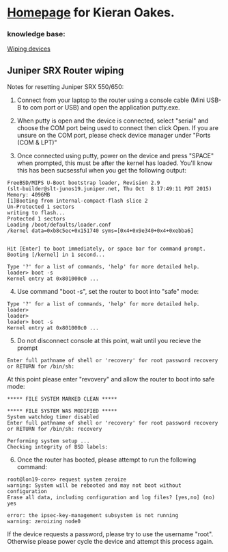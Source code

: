 # [Homepage](https://kioakes.github.io/) for Kieran Oakes.
### knowledge base:
[Wiping devices](https://kioakes.github.io/wiping-devices.html)

## Juniper SRX Router wiping

Notes for resetting Juniper SRX 550/650:

1)	Connect from your laptop to the router using a console cable (Mini USB-B to com port or USB) and open the application putty.exe.

2)	When putty is open and the device is connected, select "serial" and choose the COM port being used to connect then click Open. If you are unsure on the COM port, please check device manager under "Ports (COM & LPT)"

3)	Once connected using putty, power on the device and press "SPACE" when prompted, this must be after the kernel has loaded. You'll know this has been sucsessful when you get the following output:
```
FreeBSD/MIPS U-Boot bootstrap loader, Revision 2.9
(slt-builder@slt-junos19.juniper.net, Thu Oct  8 17:49:11 PDT 2015)
Memory: 4096MB
[1]Booting from internal-compact-flash slice 2
Un-Protected 1 sectors
writing to flash...
Protected 1 sectors
Loading /boot/defaults/loader.conf
/kernel data=0xb8c5ec+0x151740 syms=[0x4+0x9e340+0x4+0xebba6]


Hit [Enter] to boot immediately, or space bar for command prompt.
Booting [/kernel] in 1 second...

Type '?' for a list of commands, 'help' for more detailed help.
loader> boot -s
Kernel entry at 0x801000c0 ...
```

4)	Use command "boot -s", set the router to boot into "safe" mode:
```
Type '?' for a list of commands, 'help' for more detailed help.
loader>
loader>
loader> boot -s
Kernel entry at 0x801000c0 ...
```

5)	Do not disconnect console at this point, wait until you recieve the prompt
```
Enter full pathname of shell or 'recovery' for root password recovery or RETURN for /bin/sh:
```
At this point please enter "revovery" and allow the router to boot into safe mode:
```
***** FILE SYSTEM MARKED CLEAN *****

***** FILE SYSTEM WAS MODIFIED *****
System watchdog timer disabled
Enter full pathname of shell or 'recovery' for root password recovery or RETURN for /bin/sh: recovery

Performing system setup ...
Checking integrity of BSD labels:
```

6.	Once the router has booted, please attempt to run the following command:

```
root@lon19-core> request system zeroize
warning: System will be rebooted and may not boot without configuration
Erase all data, including configuration and log files? [yes,no] (no) yes

error: the ipsec-key-management subsystem is not running
warning: zeroizing node0
```

If the device requests a password, please try to use the username "root". Otherwise please power cycle the device and attempt this process again.

